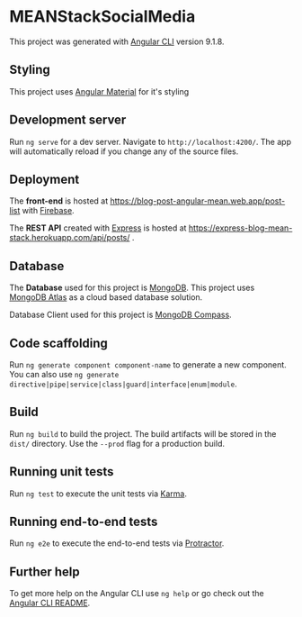 # MEANStackSocialMedia

This project was generated with [Angular CLI](https://github.com/angular/angular-cli) version 9.1.8.

## Styling

This project uses [Angular Material](https://material.angular.io/components/categories) for it's styling

## Development server

Run `ng serve` for a dev server. Navigate to `http://localhost:4200/`. The app will automatically reload if you change any of the source files.

## Deployment

The **front-end** is hosted at https://blog-post-angular-mean.web.app/post-list with [Firebase](https://console.firebase.google.com).

The **REST API** created with [Express](https://expressjs.com/) is hosted at https://express-blog-mean-stack.herokuapp.com/api/posts/ .

## Database

The **Database** used for this project is [MongoDB](https://www.mongodb.com/). This project uses [MongoDB Atlas](https://www.mongodb.com/cloud/atlas) as a cloud based database solution.

Database Client used for this project is [MongoDB Compass](https://www.mongodb.com/products/compass).


## Code scaffolding

Run `ng generate component component-name` to generate a new component. You can also use `ng generate directive|pipe|service|class|guard|interface|enum|module`.

## Build

Run `ng build` to build the project. The build artifacts will be stored in the `dist/` directory. Use the `--prod` flag for a production build.

## Running unit tests

Run `ng test` to execute the unit tests via [Karma](https://karma-runner.github.io).

## Running end-to-end tests

Run `ng e2e` to execute the end-to-end tests via [Protractor](http://www.protractortest.org/).

## Further help

To get more help on the Angular CLI use `ng help` or go check out the [Angular CLI README](https://github.com/angular/angular-cli/blob/master/README.md).
